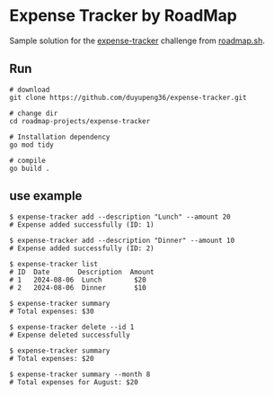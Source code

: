 

# Expense Tracker by RoadMap

Sample solution for the [expense-tracker](https://roadmap.sh/projects/expense-tracker) challenge from [roadmap.sh](https://roadmap.sh).

## Run

```shell
# download
git clone https://github.com/duyupeng36/expense-tracker.git

# change dir
cd roadmap-projects/expense-tracker

# Installation dependency 
go mod tidy

# compile
go build .
```


## use example

```shell
$ expense-tracker add --description "Lunch" --amount 20
# Expense added successfully (ID: 1)

$ expense-tracker add --description "Dinner" --amount 10
# Expense added successfully (ID: 2)

$ expense-tracker list
# ID  Date       Description  Amount
# 1   2024-08-06  Lunch        $20
# 2   2024-08-06  Dinner       $10

$ expense-tracker summary
# Total expenses: $30

$ expense-tracker delete --id 1
# Expense deleted successfully

$ expense-tracker summary
# Total expenses: $20

$ expense-tracker summary --month 8
# Total expenses for August: $20
```
